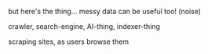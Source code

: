 but here's the thing... messy data can be useful too! (noise)

crawler, search-engine, AI-thing, indexer-thing

scraping sites, as users browse them
